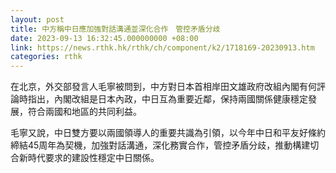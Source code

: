 ```yaml
---
layout: post
title: 中方稱中日應加強對話溝通並深化合作　管控矛盾分歧
date: 2023-09-13 16:32:45.000000000 +08:00
link: https://news.rthk.hk/rthk/ch/component/k2/1718169-20230913.htm
categories: rthk
---
```


在北京，外交部發言人毛寧被問到，中方對日本首相岸田文雄政府改組內閣有何評論時指出，內閣改組是日本內政，中日互為重要近鄰，保持兩國關係健康穩定發展，符合兩國和地區的共同利益。

毛寧又說，中日雙方要以兩國領導人的重要共識為引領，以今年中日和平友好條約締結45周年為契機，加強對話溝通，深化務實合作，管控矛盾分歧，推動構建切合新時代要求的建設性穩定中日關係。
